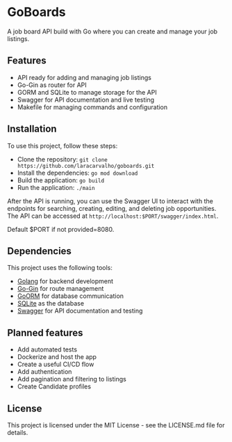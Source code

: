# GoBoards

A job board API build with Go where you can create and manage your job listings.

## Features

- API ready for adding and managing job listings
- Go-Gin as router for API
- GORM and SQLite to manage storage for the API
- Swagger for API documentation and live testing
- Makefile for managing commands and configuration

## Installation

To use this project, follow these steps:

- Clone the repository: `git clone https://github.com/laracarvalho/goboards.git`
- Install the dependencies: `go mod download`
- Build the application: `go build`
- Run the application: `./main`

After the API is running, you can use the Swagger UI to interact with the endpoints for searching, creating, editing, and deleting job opportunities. The API can be accessed at `http://localhost:$PORT/swagger/index.html`.

Default $PORT if not provided=8080.

## Dependencies

This project uses the following tools:

- [Golang](https://golang.org/) for backend development
- [Go-Gin](https://github.com/gin-gonic/gin) for route management
- [GoORM](https://gorm.io/) for database communication
- [SQLite](https://www.sqlite.org/index.html) as the database
- [Swagger](https://swagger.io/) for API documentation and testing

## Planned features

- Add automated tests
- Dockerize and host the app
- Create a useful CI/CD flow
- Add authentication
- Add pagination and filtering to listings
- Create Candidate profiles

## License

This project is licensed under the MIT License - see the LICENSE.md file for details.
